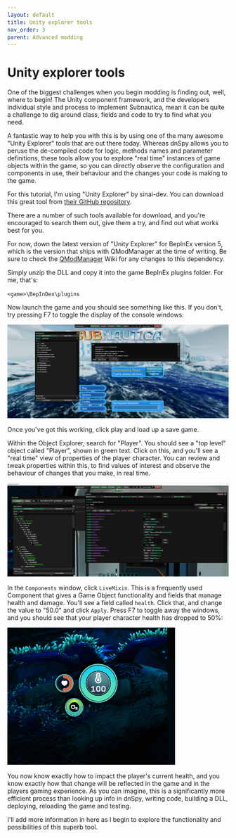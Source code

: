 ```yaml
---
layout: default
title: Unity explorer tools
nav_order: 3
parent: Advanced modding
---
```


# Unity explorer tools

One of the biggest challenges when you begin modding is finding out, well, where to begin! The Unity component framework, and the developers individual style and process to implement Subnautica, mean it can be quite a challenge to dig around class, fields and code to try to find what you need.

A fantastic way to help you with this is by using one of the many awesome "Unity Explorer" tools that are out there today. Whereas dnSpy allows you to peruse the de-compiled code for logic, methods names and parameter definitions, these tools allow you to explore "real time" instances of game objects within the game, so you can directly observe the configuration and components in use, their behaviour and the changes your code is making to the game.

For this tutorial, I'm using "Unity Explorer" by sinai-dev. You can download this great tool from [their GitHub repository](https://github.com/sinai-dev/UnityExplorer/releases).

There are a number of such tools available for download, and you're encouraged to search them out, give them a try, and find out what works best for you.

For now, down the latest version of "Unity Explorer" for BepInEx version 5, which is the version that ships with QModManager at the time of writing. Be sure to check the [QModManager](https://github.com/SubnauticaModding/QModManager/wiki) Wiki for any changes to this dependency.

Simply unzip the DLL and copy it into the game BepInEx plugins folder. For me, that's:

`<game>\BepInDex\plugins`

Now launch the game and you should see something like this. If you don't, try pressing F7 to toggle the display of the console windows:

![](.\media\unityexplorerhome.png)

Once you've got this working, click play and load up a save game.

Within the Object Explorer, search for "Player". You should see a "top level" object called "Player", shown in green text. Click on this, and you'll see a "real time" view of properties of the player character. You can review and tweak properties within this, to find values of interest and observe the behaviour of changes that you make, in real time.

![](.\media\unityexplorerplayerhealth.png)

In the `Components` window, click `LiveMixin`. This is a frequently used Component that gives a Game Object functionality and fields that manage health and damage. You'll see a field called `health`. Click that, and change the value to "50.0" and click `Apply`. Press F7 to toggle away the windows, and you should see that your player character health has dropped to 50%:

![](.\media\unityexplorerplayerhealth50.png)

You now know exactly how to impact the player's current health, and you know exactly how that change will be reflected in the game and in the players gaming experience. As you can imagine, this is a significantly more efficient process than looking up info in dnSpy, writing code, building a DLL, deploying, reloading the game and testing.

I'll add more information in here as I begin to explore the functionality and possibilities of this superb tool.
